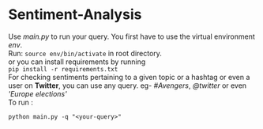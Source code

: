 # Sentiment-Analysis
Use *main.py* to run your query.
You first have to use the virtual environment *env*.
<br>
Run:
`source env/bin/activate` in root directory.
<br>
or
you can install requirements by running
<br>
`pip install -r requirements.txt`
<br>
For checking sentiments pertaining to a given topic or a hashtag or even a user on **Twitter**, you can use any query. eg- *#Avengers*, *@twitter* or even *'Europe elections'*
<br>	To run *<your-query>* :

`python main.py -q "<your-query>"`